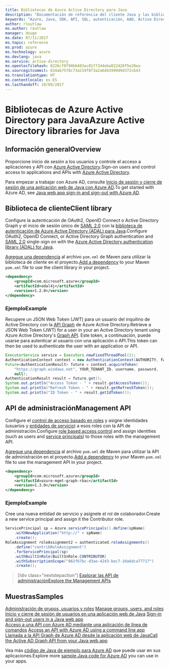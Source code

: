 ```yaml
---
title: Bibliotecas de Azure Active Directory para Java
description: "Documentación de referencia del cliente Java y las bibliotecas de administración de Azure Active Directory para Java"
keywords: "Azure, Java, SDK, API, SQL, autenticación, AAD, Active Directory, Graph, OAuth 2.0"
author: rloutlaw
ms.author: routlaw
manager: douge
ms.date: 07/11/2017
ms.topic: reference
ms.prod: azure
ms.technology: azure
ms.devlang: java
ms.service: active-directory
ms.openlocfilehash: 6226cf0f94b6403ac81ff344eba022420f5e20ea
ms.sourcegitcommit: 634ab7578c73a219f8f3a2a6d43999d9d372cb43
ms.translationtype: HT
ms.contentlocale: es-ES
ms.lasthandoff: 10/09/2017
---
```

# <a name="azure-active-directory-libraries-for-java"></a><span data-ttu-id="d7fc6-104">Bibliotecas de Azure Active Directory para Java</span><span class="sxs-lookup"><span data-stu-id="d7fc6-104">Azure Active Directory libraries for Java</span></span>

## <a name="overview"></a><span data-ttu-id="d7fc6-105">Información general</span><span class="sxs-lookup"><span data-stu-id="d7fc6-105">Overview</span></span>

<span data-ttu-id="d7fc6-106">Proporcione inicio de sesión a los usuarios y controle el acceso a aplicaciones y API con [Azure Active Directory](/azure/active-directory/active-directory-whatis).</span><span class="sxs-lookup"><span data-stu-id="d7fc6-106">Sign-on users and control access to applications and APIs with [Azure Active Directory](/azure/active-directory/active-directory-whatis).</span></span>

<span data-ttu-id="d7fc6-107">Para empezar a trabajar con Azure AD, consulte [Inicio de sesión y cierre de sesión de una aplicación web de Java con Azure AD](/azure/active-directory/develop/active-directory-devquickstarts-webapp-java).</span><span class="sxs-lookup"><span data-stu-id="d7fc6-107">To get started with Azure AD, see [Java web app sign-in and sign-out with Azure AD](/azure/active-directory/develop/active-directory-devquickstarts-webapp-java).</span></span>

## <a name="client-library"></a><span data-ttu-id="d7fc6-108">Biblioteca de cliente</span><span class="sxs-lookup"><span data-stu-id="d7fc6-108">Client library</span></span>

<span data-ttu-id="d7fc6-109">Configure la autenticación de OAuth2, OpenID Connect o Active Directory Graph y el inicio de sesión único de [SAML 2.0](https://docs.microsoft.com/azure/active-directory/develop/active-directory-saml-protocol-reference) con la [biblioteca de autenticación de Azure Active Directory (ADAL) para Java](https://github.com/AzureAD/azure-activedirectory-library-for-java).</span><span class="sxs-lookup"><span data-stu-id="d7fc6-109">Configure OAuth2, OpenID Connect, or Active Directory Graph authentication and [SAML 2.0](https://docs.microsoft.com/azure/active-directory/develop/active-directory-saml-protocol-reference) single-sign on with the [Azure Active Directory authentication library (ADAL) for Java](https://github.com/AzureAD/azure-activedirectory-library-for-java).</span></span>

<span data-ttu-id="d7fc6-110">[Agregue una dependencia](https://maven.apache.org/guides/getting-started/index.html#How_do_I_use_external_dependencies) al archivo `pom.xml` de Maven para utilizar la biblioteca de cliente en el proyecto.</span><span class="sxs-lookup"><span data-stu-id="d7fc6-110">[Add a dependency](https://maven.apache.org/guides/getting-started/index.html#How_do_I_use_external_dependencies) to your Maven `pom.xml` file to use the client library in your project.</span></span>

```XML
<dependency>
    <groupId>com.microsoft.azure</groupId>
    <artifactId>adal4j</artifactId>
    <version>1.2.0</version>
</dependency>
```   

### <a name="example"></a><span data-ttu-id="d7fc6-111">Ejemplo</span><span class="sxs-lookup"><span data-stu-id="d7fc6-111">Example</span></span>

<span data-ttu-id="d7fc6-112">Recupere un JSON Web Token (JWT) para un usuario del inquilino de Active Directory con la [API Graph](https://docs.microsoft.com/azure/active-directory/develop/active-directory-graph-api) de Azure Active Directory.</span><span class="sxs-lookup"><span data-stu-id="d7fc6-112">Retrieve a JSON Web Token (JWT) for a user in your an Active Directory tenant using Azure Active Directory's [Graph API](https://docs.microsoft.com/azure/active-directory/develop/active-directory-graph-api).</span></span> <span data-ttu-id="d7fc6-113">Este token, a continuación, puede usarse para autenticar al usuario con una aplicación o API.</span><span class="sxs-lookup"><span data-stu-id="d7fc6-113">This token can then be used to authenticate the user with an application or API.</span></span>

```java
ExecutorService service = Executors.newFixedThreadPool(1);
AuthenticationContext context = new AuthenticationContext(AUTHORITY, false, service);
Future<AuthenticationResult> future = context.acquireToken(
    "https://graph.windows.net", YOUR_TENANT_ID, username, password,
    null);
AuthenticationResult result = future.get();
System.out.println("Access Token - " + result.getAccessToken());
System.out.println("Refresh Token - " + result.getRefreshToken());
System.out.println("ID Token - " + result.getIdToken());
```

## <a name="management-api"></a><span data-ttu-id="d7fc6-114">API de administración</span><span class="sxs-lookup"><span data-stu-id="d7fc6-114">Management API</span></span>

<span data-ttu-id="d7fc6-115">Configure el [control de acceso basado en roles](/azure/active-directory/role-based-access-control-what-is) y asigne identidades (usuarios y [entidades de servicio](https://docs.microsoft.com/en-us/azure/active-directory/develop/active-directory-application-objects)) a esos roles con la API de administración.</span><span class="sxs-lookup"><span data-stu-id="d7fc6-115">Configure [role based access control](/azure/active-directory/role-based-access-control-what-is) and assign identities (such as users and [service principals](https://docs.microsoft.com/en-us/azure/active-directory/develop/active-directory-application-objects)) to those roles with the management API.</span></span> 

<span data-ttu-id="d7fc6-116">[Agregue una dependencia](https://maven.apache.org/guides/getting-started/index.html#How_do_I_use_external_dependencies) al archivo `pom.xml` de Maven para utilizar la API de administración en el proyecto.</span><span class="sxs-lookup"><span data-stu-id="d7fc6-116">[Add a dependency](https://maven.apache.org/guides/getting-started/index.html#How_do_I_use_external_dependencies) to your Maven `pom.xml` file to use the management API in your project.</span></span>

```XML
<dependency>
    <groupId>com.microsoft.azure</groupId>
    <artifactId>azure-mgmt-graph-rbac</artifactId>
    <version>1.3.0</version>
</dependency>
```

### <a name="example"></a><span data-ttu-id="d7fc6-117">Ejemplo</span><span class="sxs-lookup"><span data-stu-id="d7fc6-117">Example</span></span> 

<span data-ttu-id="d7fc6-118">Cree una nueva entidad de servicio y asígnele el rol de colaborador.</span><span class="sxs-lookup"><span data-stu-id="d7fc6-118">Create a new service principal and assign it the Contributor role.</span></span>

```java
ServicePrincipal sp = Azure.servicePrincipals().define(spName)
    .withNewApplication("http://" + spName)
    .create();
RoleAssignment roleAssignment2 = authenticated.roleAssignments()
    .define("contribRoleAssignment")
    .forServicePrincipal(sp)
    .withBuiltInRole(BuiltInRole.CONTRIBUTOR)
    .withSubscriptionScope("862f67bc-d3ae-4243-bec7-3da6dca77717")
    .create();
```

> [!div class="nextstepaction"]
> [<span data-ttu-id="d7fc6-119">Explorar las API de administración</span><span class="sxs-lookup"><span data-stu-id="d7fc6-119">Explore the Management APIs</span></span>](/java/api/overview/azure/activedirectory/managementapi)


## <a name="samples"></a><span data-ttu-id="d7fc6-120">Muestras</span><span class="sxs-lookup"><span data-stu-id="d7fc6-120">Samples</span></span>

<span data-ttu-id="d7fc6-121">[Administración de grupos, usuarios y roles](https://github.com/Azure-Samples/aad-java-browse-graph-and-manage-roles)  </span><span class="sxs-lookup"><span data-stu-id="d7fc6-121">[Manage groups, users, and roles](https://github.com/Azure-Samples/aad-java-browse-graph-and-manage-roles)  </span></span>  
<span data-ttu-id="d7fc6-122">[Inicio y cierre de sesión de usuarios en una aplicación web de Java](https://github.com/Azure-Samples/active-directory-java-webapp-openidconnect)  </span><span class="sxs-lookup"><span data-stu-id="d7fc6-122">[Sign-in and sign-out users in a Java web app](https://github.com/Azure-Samples/active-directory-java-webapp-openidconnect)  </span></span>  
<span data-ttu-id="d7fc6-123">[Acceso a una API con Azure AD mediante una aplicación de línea de comandos](https://github.com/Azure-Samples/active-directory-java-native-headless) </span><span class="sxs-lookup"><span data-stu-id="d7fc6-123">[Access an API with Azure AD using a command line app](https://github.com/Azure-Samples/active-directory-java-native-headless) </span></span>  
[<span data-ttu-id="d7fc6-124">Llamada a la API Graph de Azure AD desde la aplicación web de Java</span><span class="sxs-lookup"><span data-stu-id="d7fc6-124">Call the Active AD Graph API from your Java web app</span></span>](https://github.com/Azure-Samples/active-directory-java-graphapi-web/)  

<span data-ttu-id="d7fc6-125">Vea más [código de Java de ejemplo para Azure AD](https://azure.microsoft.com/en-us/resources/samples/?term=active+directory&platform=java) que puede usar en sus aplicaciones.</span><span class="sxs-lookup"><span data-stu-id="d7fc6-125">Explore more [sample Java code for Azure AD](https://azure.microsoft.com/en-us/resources/samples/?term=active+directory&platform=java) you can use in your apps.</span></span>